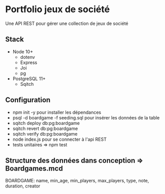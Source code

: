 # Portfolio jeux de société

Une API REST pour gérer une collection de jeux de société

## Stack

- Node 10+
  - dotenv 
  - Express
  - Joi
  - pg
- PostgreSQL 11+
  - Sqitch

## Configuration

- npm init -y pour installer les dépendances 
- psql -d boardgame -f seeding.sql pour insérer les données de la table
- sqitch deploy db:pg:boardgame
- sqitch revert db:pg:boardgame
- sqitch verify db:pg:boardgame
- node index.js pour se connecter à l'api REST
- tests unitaires => npm test

## Structure des données dans conception => Boardgames.mcd

BOARDGAME: name, min_age, min_players, max_players, type, note, duration, creator